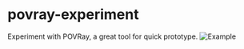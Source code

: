 # povray-experiment
Experiment with POVRay, a great tool for quick prototype.
![Example](/../master/Screenshot.png?raw=true)
